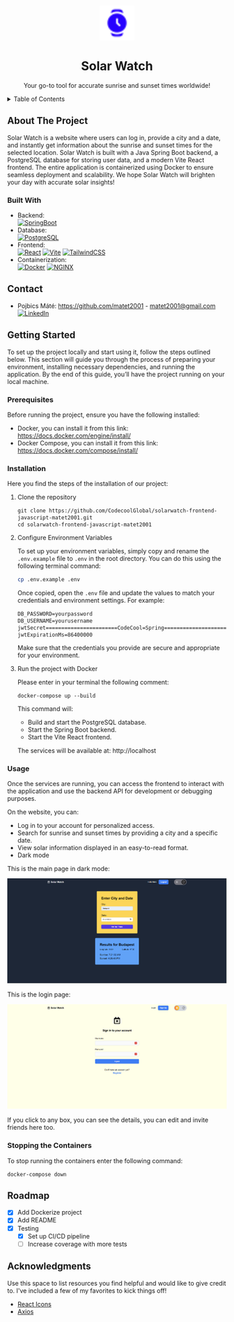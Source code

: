 <!-- PROJECT LOGO -->
<br />
<div align="center">
  <a href="https://github.com/othneildrew/Best-README-Template">
    <img src="pictures/logo.svg" alt="Logo" width="80" height="80">
  </a>

<h1 align="center">Solar Watch</h1>

  <p align="center">
    Your go-to tool for accurate sunrise and sunset times worldwide!
</p>
</div>

<!-- TABLE OF CONTENTS -->
<details>
  <summary>Table of Contents</summary>
  <ol>
    <li>
      <a href="#about-the-project">About The Project</a>
      <ul>
        <li><a href="#built-with">Built With</a></li>
      </ul>
    </li>
    <li><a href="#contributors">Contributors</a></li>
    <li>
      <a href="#getting-started">Getting Started</a>
      <ul>
        <li><a href="#prerequisites">Prerequisites</a></li>
        <li><a href="#installation">Installation</a></li>
      </ul>
    </li>
    <li><a href="#usage">Usage</a></li>
    <li><a href="#stopping-the-containers">Stopping the Containers</a></li>
    <li><a href="#troubleshooting">Troubleshooting</a></li>
    <li><a href="#roadmap">Roadmap</a></li>
    <li><a href="#acknowledgments">Acknowledgments</a></li>
  </ol>
</details>


<!-- ABOUT THE PROJECT -->
## About The Project
Solar Watch is a website where users can log in, provide a city and a date, and instantly get information about the sunrise and sunset times for the selected location.
Solar Watch is built with a Java Spring Boot backend, a PostgreSQL database for storing user data, and a modern Vite React frontend. 
The entire application is containerized using Docker to ensure seamless deployment and scalability.
We hope Solar Watch will brighten your day with accurate solar insights!

### Built With
- Backend:   
  [![SpringBoot][SpringBoot]][SpringBoot-url]
- Database:  
  [![PostgreSQL][PostgreSQL]][PostgreSQL-url]
- Frontend:  
   [![React][React.js]][React-url]
   [![Vite][Vite]][Vite-url]
   [![TailwindCSS][TailwindCSS]][TailwindCSS-url]
- Containerization:  
  [![Docker][Docker]][Docker-url]
  [![NGINX][NGINX]][NGINX-url]


<!-- CONTACT -->
## Contact

* Pojbics Máté: https://github.com/matet2001 - matet2001@gmail.com  
[![LinkedIn][linkedin-shield]][linkedin-url]

<!-- GETTING STARTED -->
## Getting Started

To set up the project locally and start using it, follow the steps outlined below. 
This section will guide you through the process of preparing your environment, installing necessary dependencies, and running the application.
By the end of this guide, you’ll have the project running on your local machine.

### Prerequisites

Before running the project, ensure you have the following installed:
- Docker, you can install it from this link: https://docs.docker.com/engine/install/
- Docker Compose, you can install it from this link: https://docs.docker.com/compose/install/

### Installation

Here you find the steps of the installation of our project:
1. Clone the repository
    ```
    git clone https://github.com/CodecoolGlobal/solarwatch-frontend-javascript-matet2001.git
    cd solarwatch-frontend-javascript-matet2001
    ```

2. Configure Environment Variables

   To set up your environment variables, simply copy and rename the `.env.example` file to `.env` in the root directory. You can do this using the following terminal command:

    ```bash
    cp .env.example .env
    ```

   Once copied, open the `.env` file and update the values to match your credentials and environment settings. For example:

    ```plaintext
    DB_PASSWORD=yourpassword
    DB_USERNAME=yourusername
    jwtSecret=======================CodeCool=Spring===========================
    jwtExpirationMs=86400000
    ```

   Make sure that the credentials you provide are secure and appropriate for your environment.


3. Run the project with Docker

    Please enter in your terminal the following comment:
    ````
    docker-compose up --build
    ````

    This command will:
   - Build and start the PostgreSQL database.
   - Start the Spring Boot backend.
   - Start the Vite React frontend.

   The services will be available at:
    http://localhost

### Usage

Once the services are running, you can access the frontend to interact with the application and use the backend API for development or debugging purposes.

On the website, you can:
- Log in to your account for personalized access.
- Search for sunrise and sunset times by providing a city and a specific date.
- View solar information displayed in an easy-to-read format.
- Dark mode

This is the main page in dark mode: 

![Website Location Screenshot](pictures/main.png)


This is the login page: 

![Website Event Screenshot](pictures/login.png)

If you click to any box, you can see the details, you can edit and invite friends here too. 



### Stopping the Containers

To stop running  the containers enter the following command:
````
docker-compose down
````

<!-- ROADMAP -->
## Roadmap

- [x] Add Dockerize project
- [x] Add README
- [X] Testing
    - [X] Set up CI/CD pipeline
    - [ ] Increase coverage with more tests

<!-- ACKNOWLEDGMENTS -->
## Acknowledgments

Use this space to list resources you find helpful and would like to give credit to. I've included a few of my favorites to kick things off!

* [React Icons](https://react-icons.github.io/react-icons/search)
* [Axios](https://axios-http.com/docs/intro)

[SpringBoot]: https://img.shields.io/badge/Spring%20Boot-6DB33F?style=for-the-badge&logo=springboot&logoColor=white
[SpringBoot-url]: https://spring.io/projects/spring-boot

[PostgreSQL]: https://img.shields.io/badge/PostgreSQL-336791?style=for-the-badge&logo=postgresql&logoColor=white
[PostgreSQL-url]: https://www.postgresql.org/

[React.js]: https://img.shields.io/badge/React-20232A?style=for-the-badge&logo=react&logoColor=61DAFB
[React-url]: https://reactjs.org/

[Vite]: https://img.shields.io/badge/Vite-646CFF?style=for-the-badge&logo=vite&logoColor=white
[Vite-url]: https://vitejs.dev/

[TailwindCSS]: https://img.shields.io/badge/TailwindCSS-06B6D4?style=for-the-badge&logo=tailwindcss&logoColor=white
[TailwindCSS-url]: https://tailwindcss.com/

[Docker]: https://img.shields.io/badge/Docker-2496ED?style=for-the-badge&logo=docker&logoColor=white
[Docker-url]: https://www.docker.com/

[linkedin-shield]: https://img.shields.io/badge/-LinkedIn-black.svg?style=for-the-badge&logo=linkedin&colorB=555
[linkedin-url]: https://www.linkedin.com/in/m%C3%A1t%C3%A9-pojbics/

[NGINX]: https://img.shields.io/badge/NGINX-009639?style=for-the-badge&logo=nginx&logoColor=white
[NGINX-url]: https://nginx.org/
